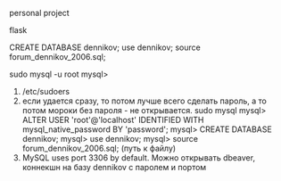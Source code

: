 personal project

flask

CREATE DATABASE dennikov;
use  dennikov;
source forum_dennikov_2006.sql;


sudo mysql -u root
mysql> 

1) /etc/sudoers
2) если удается сразу, то потом лучше всего сделать пароль, а то потом мороки без пароля - не открывается.
sudo mysql
mysql> ALTER USER 'root'@'localhost' IDENTIFIED WITH mysql_native_password BY 'password';
mysql> CREATE DATABASE dennikov;
mysql> use  dennikov;
mysql> source forum_dennikov_2006.sql; (путь к файлу)
3) MySQL uses port 3306 by default. Можно открывать dbeaver, коннекшн на базу dennikov с паролем и портом